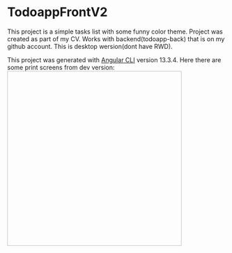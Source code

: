 # TodoappFrontV2

This project is a simple tasks list with some funny color theme.
Project was created as part of my CV.
Works with backend(todoapp-back) that is on my github account. 
This is desktop wersion(dont have RWD).

This project was generated with [Angular CLI](https://github.com/angular/angular-cli) version 13.3.4.
Here there are some  print screens from dev version:
<img scr="https://github.com/krzysiekm266/todoapp-front-v2/src/assets/todoappscreen4.png" width="400" height="400">



